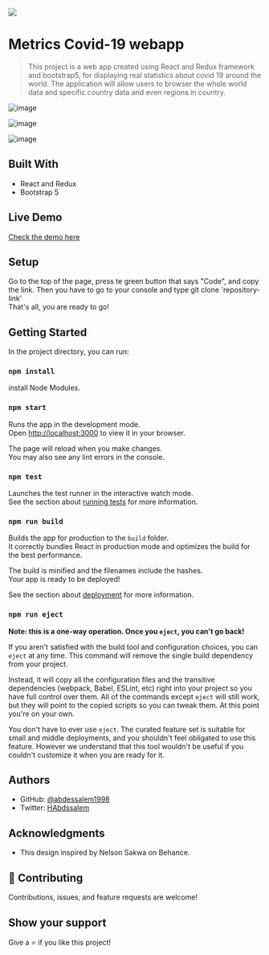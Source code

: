 ![](https://img.shields.io/badge/Microverse-blueviolet)

# Metrics Covid-19 webapp 

> This project is a web app created using React and Redux framework and bootstrap5, for displaying real statistics about covid 19 around the world. The application will allow users to browser the whole world data and specific country data and even regions in country.

![image](https://user-images.githubusercontent.com/89970442/153585109-c8e1b0b4-2170-4cf9-9ea6-6698a2016ed9.png)

![image](https://user-images.githubusercontent.com/89970442/153585198-0c43574d-38f2-4172-b36b-746a1fb1a274.png)

![image](https://user-images.githubusercontent.com/89970442/153585311-1f53bf61-79f1-4900-967b-92f3c5f96051.png)


## Built With

- React and Redux
- Bootstrap 5

## Live Demo

[Check the demo here](https://covid-react-apps.herokuapp.com/)

## Setup
Go to the top of the page, press te green button that says "Code", and copy the link. Then you have to go to your console and type
git clone 'repository-link'  
That's all, you are ready to go!

## Getting Started

In the project directory, you can run:

### `npm install`
install Node Modules.

### `npm start`

Runs the app in the development mode.\
Open [http://localhost:3000](http://localhost:3000) to view it in your browser.

The page will reload when you make changes.\
You may also see any lint errors in the console.

### `npm test`

Launches the test runner in the interactive watch mode.\
See the section about [running tests](https://facebook.github.io/create-react-app/docs/running-tests) for more information.

### `npm run build`

Builds the app for production to the `build` folder.\
It correctly bundles React in production mode and optimizes the build for the best performance.

The build is minified and the filenames include the hashes.\
Your app is ready to be deployed!

See the section about [deployment](https://facebook.github.io/create-react-app/docs/deployment) for more information.

### `npm run eject`

**Note: this is a one-way operation. Once you `eject`, you can't go back!**

If you aren't satisfied with the build tool and configuration choices, you can `eject` at any time. This command will remove the single build dependency from your project.

Instead, it will copy all the configuration files and the transitive dependencies (webpack, Babel, ESLint, etc) right into your project so you have full control over them. All of the commands except `eject` will still work, but they will point to the copied scripts so you can tweak them. At this point you're on your own.

You don't have to ever use `eject`. The curated feature set is suitable for small and middle deployments, and you shouldn't feel obligated to use this feature. However we understand that this tool wouldn't be useful if you couldn't customize it when you are ready for it.

## Authors

- GitHub: [@abdessalem1998](https://https://github.com/abdessalem1998.com/rdnrn)
- Twitter: [HAbdssalem](https://twitter.com/HAbdssalem)

## Acknowledgments

- This design inspired by Nelson Sakwa on Behance.

## 🤝 Contributing

Contributions, issues, and feature requests are welcome!

## Show your support

Give a ⭐️ if you like this project!
